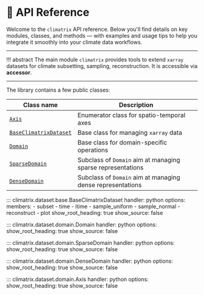 # 🧪 API Reference

Welcome to the `climatrix` API reference. Below you'll find details on key modules, classes, and methods — with examples and usage tips to help you integrate it smoothly into your climate data workflows.

---

!!! abstract
    The main module `climatrix` provides tools to extend `xarray` datasets for climate subsetting, sampling, reconstruction. It is accessible via **accessor**.

---

The library contains a few public classes:

| Class name | Description |
| -----------| ----------- |
| [`Axis`](#climatrix.dataset.axis) | Enumerator class for spatio-temporal axes |
| [`BaseClimatrixDataset`](#climatrix.dataset.base.BaseClimatrixDataset) | Base class for managing `xarray` data |
| [`Domain`](#climatrix.dataset.domain.Domain) | Base class for domain-specific operations |
| [`SparseDomain`](#climatrix.dataset.domain.SparseDomain) | Subclass of `Domain` aim at managing sparse representations | 
| [`DenseDomain`](#climatrix.dataset.domain.DenseDomain) |  Subclass of `Domain` aim at managing dense representations | 


::: climatrix.dataset.base.BaseClimatrixDataset
    handler: python
    options:
      members:
        - subset
        - time
        - itime
        - sample_uniform
        - sample_normal
        - reconstruct
        - plot
      show_root_heading: true
      show_source: false


::: climatrix.dataset.domain.Domain
    handler: python
    options:
      show_root_heading: true
      show_source: false      


::: climatrix.dataset.domain.SparseDomain
    handler: python
    options:    
      show_root_heading: true
      show_source: false      

::: climatrix.dataset.domain.DenseDomain
    handler: python
    options:    
      show_root_heading: true
      show_source: false            

::: climatrix.dataset.domain.Axis
    handler: python
    options:    
      show_root_heading: true
      show_source: false           
